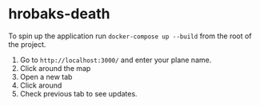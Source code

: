 # hrobaks-death

To spin up the application run `docker-compose up --build` from the root of the project.

1. Go to `http://localhost:3000/` and enter your plane name.
2. Click around the map
3. Open a new tab
4. Click around
5. Check previous tab to see updates.
